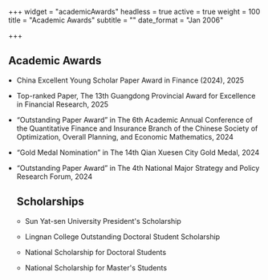 +++
widget = "academicAwards"
headless = true
active = true
weight = 100
title = "Academic Awards"
subtitle = ""
date_format = "Jan 2006"

+++
<h2>Academic Awards</h2>
<ul style="padding-left: 1.2em;">

  <li><p style="margin-bottom: 1em;">China Excellent Young Scholar Paper Award in Finance (2024), 2025</p></li>
   
  <li><p style="margin-bottom: 1em;">Top-ranked Paper, The 13th Guangdong Provincial Award for Excellence in Financial Research, 2025</p></li>

  <li><p style="margin-bottom: 1em;">“Outstanding Paper Award” in The 6th Academic Annual Conference of the Quantitative Finance and Insurance Branch of the Chinese Society of Optimization, Overall Planning, and Economic Mathematics, 2024</p></li>
  
  <li><p style="margin-bottom: 1em;">“Gold Medal Nomination” in The 14th Qian Xuesen City Gold Medal, 2024</p></li>
  
  <li><p style="margin-bottom: 1em;">“Outstanding Paper Award” in The 4th National Major Strategy and Policy Research Forum, 2024</p></li>

<h2>Scholarships</h2>
<ul style="padding-left: 1.2em;">
  <li><p style="margin-bottom: 1em;">Sun Yat-sen University President's Scholarship</p></li>
  
  <li><p style="margin-bottom: 1em;">Lingnan College Outstanding Doctoral Student Scholarship</p></li>
  
  <li><p style="margin-bottom: 1em;">National Scholarship for Doctoral Students</p></li>
  
  <li><p style="margin-bottom: 1em;">National Scholarship for Master's Students</p></li>
</ul>

